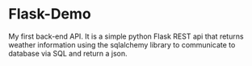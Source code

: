 # Flask-Demo
My first back-end API. 
It is a simple python Flask REST api that returns weather information using the sqlalchemy library to communicate to database via SQL and return a json.
